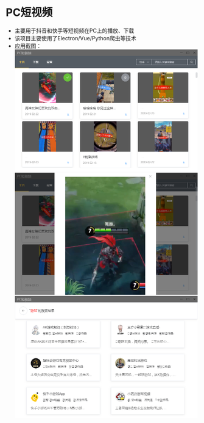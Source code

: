 # PC短视频

+ 主要用于抖音和快手等短视频在PC上的播放、下载
+ 该项目主要使用了Electron/Vue/Python爬虫等技术
+ 应用截图：
![视频列表](./public/snapshot/1.png)
![视频播放](./public/snapshot/2.png)
![用户搜索](./public/snapshot/3.png)
